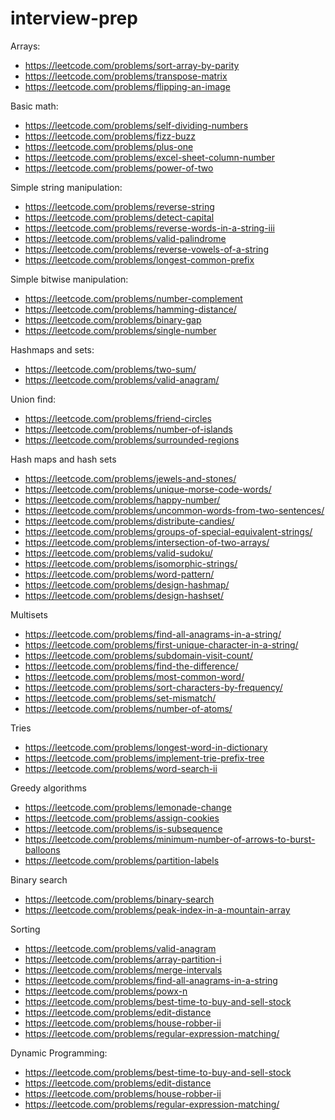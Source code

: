 # interview-prep

Arrays:
* https://leetcode.com/problems/sort-array-by-parity
* https://leetcode.com/problems/transpose-matrix
* https://leetcode.com/problems/flipping-an-image

Basic math:
* https://leetcode.com/problems/self-dividing-numbers
* https://leetcode.com/problems/fizz-buzz
* https://leetcode.com/problems/plus-one
* https://leetcode.com/problems/excel-sheet-column-number
* https://leetcode.com/problems/power-of-two

Simple string manipulation:
* https://leetcode.com/problems/reverse-string
* https://leetcode.com/problems/detect-capital
* https://leetcode.com/problems/reverse-words-in-a-string-iii
* https://leetcode.com/problems/valid-palindrome
* https://leetcode.com/problems/reverse-vowels-of-a-string
* https://leetcode.com/problems/longest-common-prefix

Simple bitwise manipulation:
* https://leetcode.com/problems/number-complement
* https://leetcode.com/problems/hamming-distance/
* https://leetcode.com/problems/binary-gap
* https://leetcode.com/problems/single-number

Hashmaps and sets:
* https://leetcode.com/problems/two-sum/
* https://leetcode.com/problems/valid-anagram/

Union find:
* https://leetcode.com/problems/friend-circles
* https://leetcode.com/problems/number-of-islands
* https://leetcode.com/problems/surrounded-regions

Hash maps and hash sets
* https://leetcode.com/problems/jewels-and-stones/
* https://leetcode.com/problems/unique-morse-code-words/
* https://leetcode.com/problems/happy-number/
* https://leetcode.com/problems/uncommon-words-from-two-sentences/
* https://leetcode.com/problems/distribute-candies/
* https://leetcode.com/problems/groups-of-special-equivalent-strings/
* https://leetcode.com/problems/intersection-of-two-arrays/
* https://leetcode.com/problems/valid-sudoku/
* https://leetcode.com/problems/isomorphic-strings/
* https://leetcode.com/problems/word-pattern/
* https://leetcode.com/problems/design-hashmap/
* https://leetcode.com/problems/design-hashset/

Multisets
* https://leetcode.com/problems/find-all-anagrams-in-a-string/
* https://leetcode.com/problems/first-unique-character-in-a-string/
* https://leetcode.com/problems/subdomain-visit-count/
* https://leetcode.com/problems/find-the-difference/
* https://leetcode.com/problems/most-common-word/
* https://leetcode.com/problems/sort-characters-by-frequency/
* https://leetcode.com/problems/set-mismatch/
* https://leetcode.com/problems/number-of-atoms/

Tries
* https://leetcode.com/problems/longest-word-in-dictionary
* https://leetcode.com/problems/implement-trie-prefix-tree
* https://leetcode.com/problems/word-search-ii

Greedy algorithms
* https://leetcode.com/problems/lemonade-change
* https://leetcode.com/problems/assign-cookies
* https://leetcode.com/problems/is-subsequence
* https://leetcode.com/problems/minimum-number-of-arrows-to-burst-balloons
* https://leetcode.com/problems/partition-labels

Binary search
* https://leetcode.com/problems/binary-search
* https://leetcode.com/problems/peak-index-in-a-mountain-array

Sorting
* https://leetcode.com/problems/valid-anagram
* https://leetcode.com/problems/array-partition-i
* https://leetcode.com/problems/merge-intervals
* https://leetcode.com/problems/find-all-anagrams-in-a-string
* https://leetcode.com/problems/powx-n
* https://leetcode.com/problems/best-time-to-buy-and-sell-stock
* https://leetcode.com/problems/edit-distance
* https://leetcode.com/problems/house-robber-ii
* https://leetcode.com/problems/regular-expression-matching/

Dynamic Programming:
* https://leetcode.com/problems/best-time-to-buy-and-sell-stock
* https://leetcode.com/problems/edit-distance
* https://leetcode.com/problems/house-robber-ii
* https://leetcode.com/problems/regular-expression-matching/
